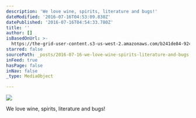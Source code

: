 ```yaml
---
description: 'We love wine, spirits, literature and bugs!'
dateModified: '2016-07-16T04:53:09.830Z'
datePublished: '2016-07-16T04:54:33.780Z'
title: ''
author: []
isBasedOnUrl: >-
  https://the-grid-user-content.s3-us-west-2.amazonaws.com/b241de84-9249-4572-8c55-84c2ffadb077.jpg
starred: false
sourcePath: _posts/2016-07-16-we-love-wine-spirits-literature-and-bugs.md
inFeed: true
hasPage: false
inNav: false
_type: MediaObject

---
```

![](https://the-grid-user-content.s3-us-west-2.amazonaws.com/ce32a49a-d887-4490-91ff-3288415699a7.jpg)

We love wine, spirits, literature and bugs!